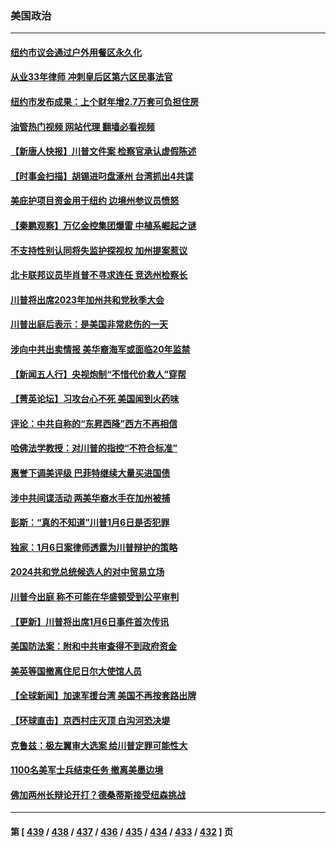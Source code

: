 ### 美国政治
---
#### [纽约市议会通过户外用餐区永久化](../../pages/ncid1078159/n14047787.md?08041645) 
#### [从业33年律师 冲刺皇后区第六区民事法官](../../pages/ncid1078159/n14047774.md?08041645) 
#### [纽约市发布成果：上个财年增2.7万套可负担住房](../../pages/ncid1078159/n14047779.md?08041645) 
#### [油管热门视频 网站代理 翻墙必看视频](http://138.2.39.72:81/youtube.html?epic-marker?08041645)
#### [【新唐人快报】川普文件案 检察官承认虚假陈述](../../pages/ncid1078159/n14047628.md?08041645) 
#### [【时事金扫描】胡锡进叼盘涿州 台湾抓出4共谍](../../pages/ncid1078159/n14047748.md?08041645) 
#### [美庇护项目资金用于纽约 边境州参议员愤怒](../../pages/ncid1078159/n14047682.md?08041645) 
#### [【秦鹏观察】万亿金控集团爆雷 中植系崛起之谜](../../pages/ncid1078159/n14047643.md?08041645) 
#### [不支持性别认同将失监护探视权 加州提案惹议](../../pages/ncid1078159/n14047718.md?08041645) 
#### [北卡联邦议员毕肖普不寻求连任 竞选州检察长](../../pages/ncid1078159/n14047592.md?08041645) 
#### [川普将出席2023年加州共和党秋季大会](../../pages/ncid1078159/n14047681.md?08041645) 
#### [川普出庭后表示：是美国非常悲伤的一天](../../pages/ncid1078159/n14047581.md?08041645) 
#### [涉向中共出卖情报 美华裔海军或面临20年监禁](../../pages/ncid1078159/n14047652.md?08041645) 
#### [【新闻五人行】央视炮制“不惜代价救人”穿帮](../../pages/ncid1078159/n14047496.md?08041645) 
#### [【菁英论坛】习攻台心不死 美国闻到火药味](../../pages/ncid1078159/n14047574.md?08041645) 
#### [评论：中共自称的“东昇西降”西方不再相信](../../pages/ncid1078159/n14047540.md?08041645) 
#### [哈佛法学教授：对川普的指控“不符合标准”](../../pages/ncid1078159/n14047465.md?08041645) 
#### [惠誉下调美评级 巴菲特继续大量买进国债](../../pages/ncid1078159/n14047504.md?08041645) 
#### [涉中共间谍活动 两美华裔水手在加州被捕](../../pages/ncid1078159/n14047497.md?08041645) 
#### [彭斯：“真的不知道”川普1月6日是否犯罪](../../pages/ncid1078159/n14047483.md?08041645) 
#### [独家：1月6日案律师透露为川普辩护的策略](../../pages/ncid1078159/n14047407.md?08041645) 
#### [2024共和党总统候选人的对中贸易立场](../../pages/ncid1078159/n14047364.md?08041645) 
#### [川普今出庭 称不可能在华盛顿受到公平审判](../../pages/ncid1078159/n14047391.md?08041645) 
#### [【更新】川普将出席1月6日事件首次传讯](../../pages/ncid1078159/n14047051.md?08041645) 
#### [美国防法案：附和中共审查得不到政府资金](../../pages/ncid1078159/n14046609.md?08041645) 
#### [美英等国撤离住尼日尔大使馆人员](../../pages/ncid1078159/n14047373.md?08041645) 
#### [【全球新闻】加速军援台湾 美国不再按套路出牌](../../pages/ncid1078159/n14047175.md?08041645) 
#### [【环球直击】京西村庄灭顶 白沟河恐决堤](../../pages/ncid1078159/n14046822.md?08041645) 
#### [克鲁兹：极左翼审大选案 给川普定罪可能性大](../../pages/ncid1078159/n14047044.md?08041645) 
#### [1100名美军士兵结束任务 撤离美墨边境](../../pages/ncid1078159/n14047047.md?08041645) 
#### [佛加两州长辩论开打？德桑蒂斯接受纽森挑战](../../pages/ncid1078159/n14046981.md?08041645) 

---
#### 第 [ [439](./439.md?08041645) / [438](./438.md?08041645) / [437](./437.md?08041645) / [436](./436.md?08041645) / [435](./435.md?08041645) / [434](./434.md?08041645) / [433](./433.md?08041645) / [432](./432.md?08041645) ] 页
